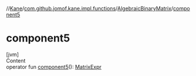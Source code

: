 //[Kane](../../index.md)/[com.github.jomof.kane.impl.functions](../index.md)/[AlgebraicBinaryMatrix](index.md)/[component5](component5.md)



# component5  
[jvm]  
Content  
operator fun [component5](component5.md)(): [MatrixExpr](../../com.github.jomof.kane.impl/-matrix-expr/index.md)  



